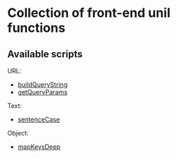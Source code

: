# Collection of front-end unil functions

## Available scripts
URL:
- [buildQueryString](packages/buildQueryString/README.md)
- [getQueryParams](packages/getQueryParams/README.md)

Text:
- [sentenceCase](packages/sentenceCase/README.md)

Object:
- [mapKeysDeep](packages/mapKeysDeep/README.md)
